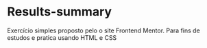 # Results-summary
Exercício simples proposto pelo o site Frontend Mentor. Para fins de estudos e pratica usando HTML e CSS
